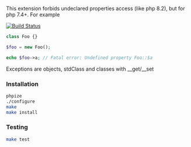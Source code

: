 This extension forbids undeclared properties access (like php 8.2), but for php 7.4+. For example

[![Build Status](https://github.com/vajexal/php-ext-bones/workflows/Build/badge.svg)](https://github.com/vajexal/php-ext-bones/actions)

```php
class Foo {}

$foo = new Foo();

echo $foo->a; // Fatal error: Undefined property Foo::$a
```

Exceptions are objects, stdClass and classes with __get/__set

### Installation

```bash
phpize
./configure
make
make install
```

### Testing

```bash
make test
```
